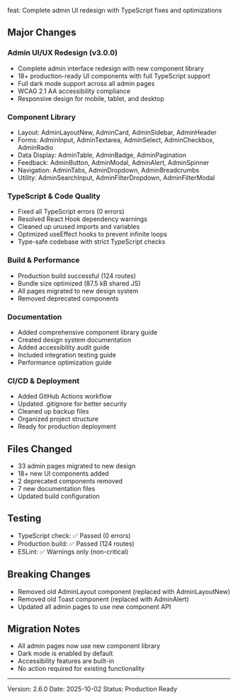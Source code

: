 feat: Complete admin UI redesign with TypeScript fixes and optimizations

## Major Changes

### Admin UI/UX Redesign (v3.0.0)
- Complete admin interface redesign with new component library
- 18+ production-ready UI components with full TypeScript support
- Full dark mode support across all admin pages
- WCAG 2.1 AA accessibility compliance
- Responsive design for mobile, tablet, and desktop

### Component Library
- Layout: AdminLayoutNew, AdminCard, AdminSidebar, AdminHeader
- Forms: AdminInput, AdminTextarea, AdminSelect, AdminCheckbox, AdminRadio
- Data Display: AdminTable, AdminBadge, AdminPagination
- Feedback: AdminButton, AdminModal, AdminAlert, AdminSpinner
- Navigation: AdminTabs, AdminDropdown, AdminBreadcrumbs
- Utility: AdminSearchInput, AdminFilterDropdown, AdminFilterModal

### TypeScript & Code Quality
- Fixed all TypeScript errors (0 errors)
- Resolved React Hook dependency warnings
- Cleaned up unused imports and variables
- Optimized useEffect hooks to prevent infinite loops
- Type-safe codebase with strict TypeScript checks

### Build & Performance
- Production build successful (124 routes)
- Bundle size optimized (87.5 kB shared JS)
- All pages migrated to new design system
- Removed deprecated components

### Documentation
- Added comprehensive component library guide
- Created design system documentation
- Added accessibility audit guide
- Included integration testing guide
- Performance optimization guide

### CI/CD & Deployment
- Added GitHub Actions workflow
- Updated .gitignore for better security
- Cleaned up backup files
- Organized project structure
- Ready for production deployment

## Files Changed
- 33 admin pages migrated to new design
- 18+ new UI components added
- 2 deprecated components removed
- 7 new documentation files
- Updated build configuration

## Testing
- TypeScript check: ✅ Passed (0 errors)
- Production build: ✅ Passed (124 routes)
- ESLint: ✅ Warnings only (non-critical)

## Breaking Changes
- Removed old AdminLayout component (replaced with AdminLayoutNew)
- Removed old Toast component (replaced with AdminAlert)
- Updated all admin pages to use new component API

## Migration Notes
- All admin pages now use new component library
- Dark mode is enabled by default
- Accessibility features are built-in
- No action required for existing functionality

---

Version: 2.6.0
Date: 2025-10-02
Status: Production Ready
